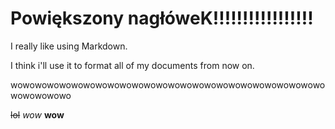 # Powiększony nagłóweK!!!!!!!!!!!!!!!!!

I really like using Markdown.

I think i'll use it to format all of my documents from now on.

wowowowowowowowowowowowowowowowowowowowowowowowowowowowowowowo

~~lol~~ *wow* **wow**
